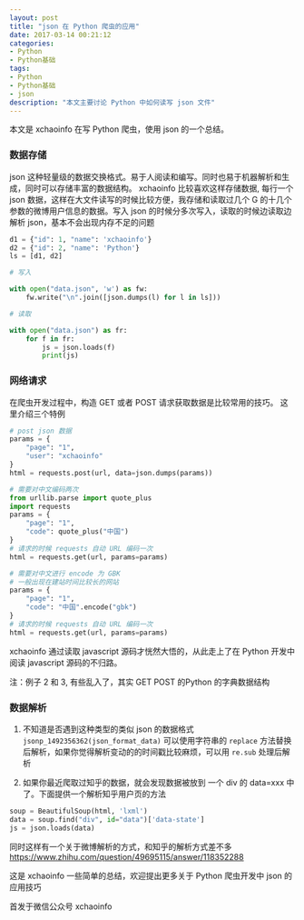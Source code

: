 ```yaml
---
layout: post
title: "json 在 Python 爬虫的应用"
date: 2017-03-14 00:21:12
categories:
- Python
- Python基础
tags: 
- Python
- Python基础
- json
description: "本文主要讨论 Python 中如何读写 json 文件"
---
```




本文是 xchaoinfo 在写 Python 爬虫，使用 json 的一个总结。

### 数据存储

json 这种轻量级的数据交换格式。易于人阅读和编写。同时也易于机器解析和生成，同时可以存储丰富的数据结构。
xchaoinfo 比较喜欢这样存储数据,
每行一个 json 数据，这样在大文件读写的时候比较方便，我存储和读取过几个 G 的十几个参数的微博用户信息的数据。写入 json 的时候分多次写入，读取的时候边读取边解析 json，基本不会出现内存不足的问题

```Python
d1 = {"id": 1, "name": 'xchaoinfo'}
d2 = {"id": 2, "name": 'Python'}
ls = [d1, d2]

# 写入

with open("data.json", 'w') as fw:
    fw.write("\n".join([json.dumps(l) for l in ls]))
```

```Python
# 读取

with open("data.json") as fr:
    for f in fr:
        js = json.loads(f)
        print(js)

```



### 网络请求

在爬虫开发过程中，构造 GET 或者 POST 请求获取数据是比较常用的技巧。
这里介绍三个特例

```Python
# post json 数据
params = {
    "page": "1",
    "user": "xchaoinfo"
}
html = requests.post(url, data=json.dumps(params))

# 需要对中文编码两次
from urllib.parse import quote_plus
import requests
params = {
    "page": "1",
    "code": quote_plus("中国")
}
# 请求的时候 requests 自动 URL 编码一次
html = requests.get(url, params=params)

# 需要对中文进行 encode 为 GBK
# 一般出现在建站时间比较长的网站
params = {
    "page": "1",
    "code": "中国".encode("gbk")
}
# 请求的时候 requests 自动 URL 编码一次
html = requests.get(url, params=params)

```
xchaoinfo 通过读取 javascript 源码才恍然大悟的，从此走上了在 Python 开发中阅读 javascript 源码的不归路。

注：例子 2 和 3, 有些乱入了，其实 GET POST 的Python 的字典数据结构

### 数据解析   

1. 不知道是否遇到这种类型的类似 json 的数据格式
`jsonp_1492356362(json_format_data)`
可以使用字符串的 `replace` 方法替换后解析，如果你觉得解析变动的的时间戳比较麻烦，可以用 `re.sub` 处理后解析

2. 如果你最近爬取过知乎的数据，就会发现数据被放到 一个 div 的 data=xxx 中了。下面提供一个解析知乎用户页的方法

```Python
soup = BeautifulSoup(html, 'lxml')
data = soup.find("div", id="data")['data-state']
js = json.loads(data)

```
同时这样有一个关于微博解析的方式，和知乎的解析方式差不多
https://www.zhihu.com/question/49695115/answer/118352288

这是 xchaoinfo 一些简单的总结，欢迎提出更多关于 Python 爬虫开发中 json 的应用技巧


首发于微信公众号 xchaoinfo
